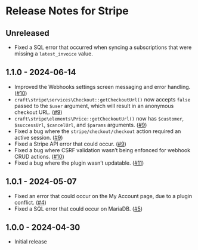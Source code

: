 # Release Notes for Stripe

## Unreleased

- Fixed a SQL error that occurred when syncing a subscriptions that were missing a `latest_invoice` value.

## 1.1.0 - 2024-06-14

- Improved the Webhooks settings screen messaging and error handling. ([#10](https://github.com/craftcms/stripe/pull/10))
- `craft\stripe\services\Checkout::getCheckoutUrl()` now accepts `false` passed to the `$user` argument, which will result in an anonymous checkout URL. ([#9](https://github.com/craftcms/stripe/pull/9))
- `craft\stripe\elements\Price::getCheckoutUrl()` now has `$customer`, `$successUrl`, `$cancelUrl`, and `$params` arguments. ([#9](https://github.com/craftcms/stripe/pull/9))
- Fixed a bug where the `stripe/checkout/checkout` action required an active session. ([#9](https://github.com/craftcms/stripe/pull/9))
- Fixed a Stripe API error that could occur. ([#9](https://github.com/craftcms/stripe/pull/9))
- Fixed a bug where CSRF validation wasn’t being enfonced for webhook CRUD actions. ([#10](https://github.com/craftcms/stripe/pull/10))
- Fixed a bug where the plugin wasn’t updatable. ([#11](https://github.com/craftcms/stripe/pull/11))

## 1.0.1 - 2024-05-07

- Fixed an error that could occur on the My Account page, due to a plugin conflict. ([#4](https://github.com/craftcms/stripe/issues/4))
- Fixed a SQL error that could occur on MariaDB. ([#5](https://github.com/craftcms/stripe/pull/5))

## 1.0.0 - 2024-04-30

- Initial release
